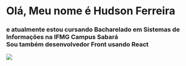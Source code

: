 <h1>Olá, Meu nome é Hudson Ferreira</h1> <h3>e atualmente estou cursando Bacharelado em Sistemas de Informações na IFMG Campus Sabará
<br>Sou também desenvolvedor Front usando React</h3>
<a href = https://www.linkedin.com/in/hudson-ferreira-1b6980169/>
<img src = "https://camo.githubusercontent.com/3de3a6348c0e6b6a913fbe25fec57b018080bef1/68747470733a2f2f696d672e736869656c64732e696f2f62616467652f2d4c696e6b6564496e2d626c75653f7374796c653d666c61742d737175617265266c6f676f3d4c696e6b6564696e266c6f676f436f6c6f723d7768697465266c696e6b3d68747470733a2f2f7777772e6c696e6b6564696e2e636f6d2f696e2f66656c6970656669616c686f">
</a>
